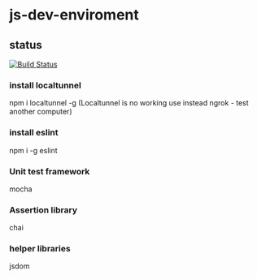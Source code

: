 # js-dev-enviroment

## status
[![Build Status](https://travis-ci.org/lucasbonanni/js-dev-enviroment.svg?branch=master)](https://travis-ci.org/lucasbonanni/js-dev-enviroment)


### install localtunnel
npm i localtunnel -g
 (Localtunnel is no working use instead ngrok - test another computer)

### install eslint
npm i -g eslint

### Unit test framework
mocha

### Assertion library
chai

### helper libraries
jsdom

